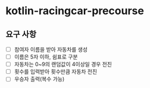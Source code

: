# kotlin-racingcar-precourse

## 요구 사항
- [ ] 참여자 이름을 받아 자동차를 생성
- [ ] 이름은 5자 이하, 쉼표로 구분
- [ ] 자동차는 0~9의 랜덤값이 4이상일 경우 전진
- [ ] 횟수를 입력받아 횟수만큼 자동차 전진
- [ ] 우승자 출력(복수 가능)